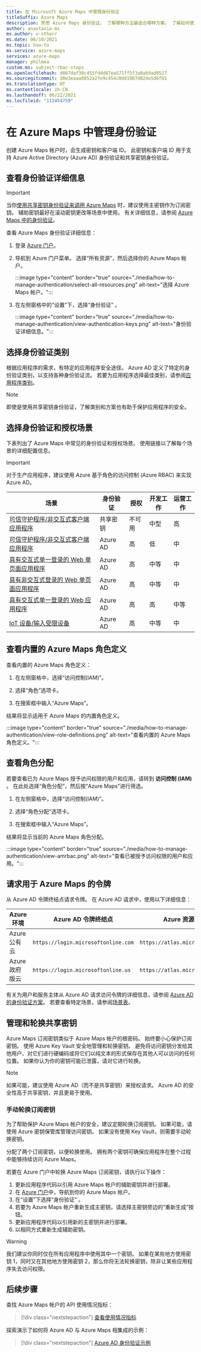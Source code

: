 ```yaml
---
title: 在 Microsoft Azure Maps 中管理身份验证
titleSuffix: Azure Maps
description: 熟悉 Azure Maps 身份验证。 了解哪种方法最适合哪种方案。 了解如何使用门户查看身份验证设置。
author: anastasia-ms
ms.author: v-stharr
ms.date: 06/10/2021
ms.topic: how-to
ms.service: azure-maps
services: azure-maps
manager: philmea
custom.ms: subject-rbac-steps
ms.openlocfilehash: d087daf38c455fd4d87ea571ff5f3a0ab9ad0527
ms.sourcegitcommit: 30e3eaaa8852a2fe9c454c0dd1967d824e5d6f81
ms.translationtype: HT
ms.contentlocale: zh-CN
ms.lasthandoff: 06/22/2021
ms.locfileid: "112454759"
---
```

# <a name="manage-authentication-in-azure-maps"></a>在 Azure Maps 中管理身份验证

创建 Azure Maps 帐户时，会生成密钥和客户端 ID。 此密钥和客户端 ID 用于支持 Azure Active Directory (Azure AD) 身份验证和共享密钥身份验证。

## <a name="view-authentication-details"></a>查看身份验证详细信息

 >[!IMPORTANT]
 >当你[使用共享密钥身份验证来调用 Azure Maps](./azure-maps-authentication.md#shared-key-authentication) 时，建议使用主密钥作为订阅密钥。 辅助密钥最好在滚动密钥更改等场景中使用。 有关详细信息，请参阅 [Azure Maps 中的身份验证](./azure-maps-authentication.md)。

查看 Azure Maps 身份验证详细信息：

1. 登录 [Azure 门户](https://portal.azure.com)。

2. 导航到 Azure 门户菜单。 选择“所有资源”，然后选择你的 Azure Maps 帐户。

      :::image type="content" border="true" source="./media/how-to-manage-authentication/select-all-resources.png" alt-text="选择 Azure Maps 帐户。":::

3. 在左侧窗格中的“设置”下，选择“身份验证” 。

      :::image type="content" border="true" source="./media/how-to-manage-authentication/view-authentication-keys.png" alt-text="身份验证详细信息。":::

## <a name="choose-an-authentication-category"></a>选择身份验证类别

根据应用程序的需求，有特定的应用程序安全途径。 Azure AD 定义了特定的身份验证类别，以支持各种身份验证流。 若要为应用程序选择最佳类别，请参阅[应用程序类别](../active-directory/develop/authentication-flows-app-scenarios.md#application-categories)。

> [!NOTE]
> 即使是使用共享密钥身份验证，了解类别和方案也有助于保护应用程序的安全。

## <a name="choose-an-authentication-and-authorization-scenario"></a>选择身份验证和授权场景

下表列出了 Azure Maps 中常见的身份验证和授权场景。 使用链接以了解每个场景的详细配置信息。

> [!IMPORTANT]
> 对于生产应用程序，建议使用 Azure 基于角色的访问控制 (Azure RBAC) 来实现 Azure AD。

| 场景                                                                                    | 身份验证 | 授权 | 开发工作 | 运营工作 |
| ------------------------------------------------------------------------------------------- | -------------- | ------------- | ------------------ | ------------------ |
| [可信守护程序/非交互式客户端应用程序](./how-to-secure-daemon-app.md)        | 共享密钥     | 不可用           | 中型             | 高               |
| [可信守护程序/非交互式客户端应用程序](./how-to-secure-daemon-app.md)        | Azure AD       | 高          | 低                | 中             |
| [具有交互式单一登录的 Web 单页面应用程序](./how-to-secure-spa-users.md) | Azure AD       | 高          | 中等             | 中             |
| [具有非交互式登录的 Web 单页面应用程序](./how-to-secure-spa-app.md)      | Azure AD       | 高          | 中等             | 中             |
| [具有交互式单一登录的 Web 应用程序](./how-to-secure-webapp-users.md)          | Azure AD       | 高          | 高               | 中等             |
| [IoT 设备/输入受限设备](./how-to-secure-device-code.md)                     | Azure AD       | 高          | 中等             | 中             |

## <a name="view-built-in-azure-maps-role-definitions"></a>查看内置的 Azure Maps 角色定义

查看内置的 Azure Maps 角色定义：

1. 在左侧窗格中，选择“访问控制(IAM)”。

2. 选择“角色”选项卡。

3. 在搜索框中输入“Azure Maps”。

结果将显示适用于 Azure Maps 的内置角色定义。

:::image type="content" border="true" source="./media/how-to-manage-authentication/view-role-definitions.png" alt-text="查看内置的 Azure Maps 角色定义。":::

## <a name="view-role-assignments"></a>查看角色分配

若要查看已为 Azure Maps 授予访问权限的用户和应用，请转到 **访问控制 (IAM)** 。 在此处选择“角色分配”，然后按“Azure Maps”进行筛选。

1. 在左侧窗格中，选择“访问控制(IAM)”。

2. 选择“角色分配”选项卡。

3. 在搜索框中输入“Azure Maps”。

结果将显示当前的 Azure Maps 角色分配。

:::image type="content" border="true" source="./media/how-to-manage-authentication/view-amrbac.png" alt-text="查看已被授予访问权限的用户和应用。":::

## <a name="request-tokens-for-azure-maps"></a>请求用于 Azure Maps 的令牌

从 Azure AD 令牌终结点请求令牌。 在 Azure AD 请求中，使用以下详细信息：

| Azure 环境      | Azure AD 令牌终结点             | Azure 资源 ID              |
| ---------------------- | ----------------------------------- | ------------------------------ |
| Azure 公有云     | `https://login.microsoftonline.com` | `https://atlas.microsoft.com/` |
| Azure 政府版云 | `https://login.microsoftonline.us`  | `https://atlas.microsoft.com/` |

有关为用户和服务主体从 Azure AD 请求访问令牌的详细信息，请参阅 [Azure AD 的身份验证方案](../active-directory/develop/authentication-vs-authorization.md)。  若要查看特定场景，请参阅[场景表](./how-to-manage-authentication.md#choose-an-authentication-and-authorization-scenario)。

## <a name="manage-and-rotate-shared-keys"></a>管理和轮换共享密钥

Azure Maps 订阅密钥类似于 Azure Maps 帐户的根密码。 始终要小心保护订阅密钥。 使用 Azure Key Vault 安全地管理和轮换密钥。 避免将访问密钥分发给其他用户、对它们进行硬编码或将它们以纯文本的形式保存在其他人可以访问的任何位置。 如果你认为你的密钥可能已泄露，请对它进行轮换。

> [!NOTE]
> 如果可能，建议使用 Azure AD（而不是共享密钥）来授权请求。 Azure AD 的安全性高于共享密钥，并且更易于使用。

### <a name="manually-rotate-subscription-keys"></a>手动轮换订阅密钥

为了帮助保护 Azure Maps 帐户的安全，建议定期轮换订阅密钥。 如果可能，请使用 Azure 密钥保管库管理访问密钥。 如果没有使用 Key Vault，则需要手动轮换密钥。

分配了两个订阅密钥，以便轮换使用。 拥有两个密钥可确保应用程序在整个过程中能够持续访问 Azure Maps。

若要在 Azure 门户中轮换 Azure Maps 订阅密钥，请执行以下操作：

1. 更新应用程序代码以引用 Azure Maps 帐户的辅助密钥并进行部署。
2. 在 [Azure 门户](https://portal.azure.com/)中，导航到你的 Azure Maps 帐户。
3. 在“设置”下选择“身份验证” 。
4. 若要为 Azure Maps 帐户重新生成主密钥，请选择主密钥旁边的“重新生成”按钮。
5. 更新应用程序代码以引用新的主密钥并进行部署。
6. 以相同方式重新生成辅助密钥。

> [!WARNING]
> 我们建议你同时仅在所有应用程序中使用其中一个密钥。 如果在某些地方使用密钥 1，同时又在其他地方使用密钥 2，那么你将无法轮换密钥，除非让某些应用程序失去访问权限。

## <a name="next-steps"></a>后续步骤

查找 Azure Maps 帐户的 API 使用情况指标：
> [!div class="nextstepaction"]
> [查看使用情况指标](how-to-view-api-usage.md)

探索演示了如何将 Azure AD 与 Azure Maps 相集成的示例：

> [!div class="nextstepaction"]
> [Azure AD 身份验证示例](https://github.com/Azure-Samples/Azure-Maps-AzureAD-Samples)
